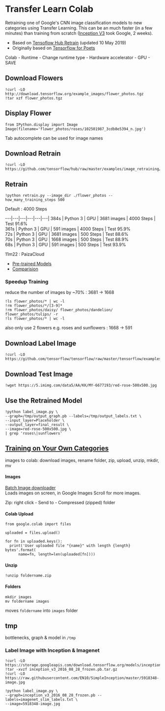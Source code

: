 # Transfer Learn Colab

Retraining one of Google's CNN image classification models to new categories using Transfer Learning.
This can be an much faster (in a few minutes) than training from scratch ([Inception V3](https://github.com/EN10/KerasInception) took Google, 2 weeks).

* Based on [Tensoflow Hub Retrain](https://github.com/tensorflow/hub/blob/master/docs/tutorials/image_retraining.md) (updated 10 May 2019)    
* Originally based on [Tensorflow for Poets](https://github.com/EN10/TensorFlowForPoets)

Colab - Runtime - Change runtime type - Hardware accelerator - GPU - SAVE

## Download Flowers
    !curl -LO http://download.tensorflow.org/example_images/flower_photos.tgz
    !tar xzf flower_photos.tgz

## Display Flower
    from IPython.display import Image
    Image(filename='flower_photos/roses/102501987_3cdb8e5394_n.jpg') 
Tab autocomplete can be used for image names

## Download Retrain
    !curl -LO https://github.com/tensorflow/hub/raw/master/examples/image_retraining/retrain.py

## Retrain
    !python retrain.py --image_dir ./flower_photos --how_many_training_steps 500

Default : 4000 Steps  

---|---|---|---|---|---|
384s | Python 3 | GPU | 3681 images | 4000 Steps | Test 91.6%    
361s | Python 3 | GPU |  591 images | 4000 Steps | Test 95.9%   
 72s | Python 3 | GPU | 3681 images |  500 Steps | Test 88.6%   
 70s | Python 3 | GPU | 1668 images |  500 Steps | Test 88.9%  
 68s | Python 3 | GPU |  591 images |  500 Steps | Test 93.9%   

11m22 : PaizaCloud

* [Pre-trained Models ](https://github.com/tensorflow/models/blob/master/research/slim/README.md#pre-trained-models)
* [Comparision](https://1.bp.blogspot.com/-E1qM-CKq-BA/WfuGc22fPBI/AAAAAAAACIg/frpwbO5Jh-oL0cSObyJa29fXkBsuVl7CACLcBGAs/s1600/image3.jpg)

### Speedup Training 
reduce the number of images by ~70% : 3681 -> 1668

    !ls flower_photos/* | wc -l
    !rm flower_photos/*/[3-9]*
    !rm flower_photos/daisy/ flower_photos/dandelion/ flower_photos/tulips/ -r
    !ls flower_photos/* | wc -l
also only use 2 flowers e.g. roses and sunflowers : 1668 -> 591

## Download Label Image
    !curl -LO https://github.com/tensorflow/tensorflow/raw/master/tensorflow/examples/label_image/label_image.py

## Download Test Image
    !wget https://5.imimg.com/data5/AA/KK/MY-6677193/red-rose-500x500.jpg

## Use the Retrained Model
    !python label_image.py \
    --graph=/tmp/output_graph.pb --labels=/tmp/output_labels.txt \
    --input_layer=Placeholder \
    --output_layer=final_result \
    --image=red-rose-500x500.jpg \
    | grep 'roses\|sunflowers'

## [Training on Your Own Categories](https://github.com/EN10/TensorFlowForPoets#training-on-your-own-categories)

images to colab: download images, rename folder, zip, upload, unzip, mkdir, mv   

#### Images
[Batch Image downloader](https://chrome.google.com/webstore/detail/fatkun-batch-download-ima/nnjjahlikiabnchcpehcpkdeckfgnohf?hl=en)    
Loads images on screen, in Google Images Scroll for more images.

Zip: right click - Send to - Compressed (zipped) folder

#### Colab Upload

    from google.colab import files

    uploaded = files.upload()

    for fn in uploaded.keys():
      print('User uploaded file "{name}" with length {length} bytes'.format(
          name=fn, length=len(uploaded[fn])))

#### Unzip

    !unzip foldername.zip

#### Folders

    mkdir images
    mv foldername images

moves `foldername` into `images` folder

## tmp

bottlenecks, graph & model in `/tmp`

### Label Image with Inception & Imagenet

    !curl -LO https://storage.googleapis.com/download.tensorflow.org/models/inception_v3_2016_08_28_frozen.pb.tar.gz
    !tar -xvzf inception_v3_2016_08_28_frozen.pb.tar.gz
    !curl -LO https://raw.githubusercontent.com/EN10/SimpleInception/master/5918348-image.jpg
        
    !python label_image.py \
    --graph=inception_v3_2016_08_28_frozen.pb --labels=imagenet_slim_labels.txt \
    --image=5918348-image.jpg